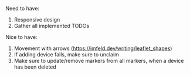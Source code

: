 Need to have:
1. Responsive design
2. Gather all implemented TODOs

Nice to have:
1. Movement with arrows (https://imfeld.dev/writing/leaflet_shapes)
2. If adding device fails, make sure to unclaim
3. Make sure to update/remove markers from all markers, when a device has been deleted